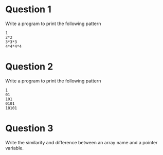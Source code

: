 # Question 1

  Write a program to print the following pattern  
    
    1
    2*2
    3*3*3
    4*4*4*4
    
# Question 2

  Write a program to print the following pattern

    1
    01
    101
    0101
    10101    

# Question 3

Write the similarity and difference between an array name and a pointer variable.
